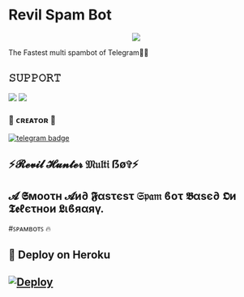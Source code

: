 # Revil Spam Bot


<p align="center">
  <img src="https://telegra.ph/file/00bc1bdc3ea94c1b2adc0.jpg">
</p>

The Fastest multi spambot of Telegram🤞🤞 

## 𝚂𝚄𝙿𝙿𝙾𝚁𝚃 
                          
<a href="https://t.me/REVIL_BOT_SUPPORT"><img src="https://img.shields.io/badge/Join-SUPPORT%20GROUP-red.svg?logo=Telegram"></a>
<a href="https://t.me/REVIL_BOT_OFFICIAL"><img src="https://img.shields.io/badge/Join-OFFICIAL%20GROUP-red.svg?logo=Telegram"></a>


### 🖤 ᴄʀᴇᴀᴛᴏʀ 🖤

[![telegram badge](https://img.shields.io/badge/RevilHunter-30302f?style=for-the-badge&logo=telegram)](https://t.me/dark_eagles_owner)

## ⚡𝓡𝓮𝓿𝓲𝓵 𝓗𝓾𝓷𝓽𝓮𝓻 𝔐𝔲𝔩𝔱𝔦 ẞø✞︎⚡
## 𝓐 𝕾мοοτн 𝓐и∂ 𝕱αѕτєѕτ 𝔖𝔭𝔞𝔪 ϐοτ 𝕭αѕє∂ 𝕺и 𝕿𝖊ℓєτнοи 𝕷ιϐяαяγ.

#ꜱᴘᴀᴍʙᴏᴛꜱ 🔥


## 🚀 Deploy on Heroku 
[![Deploy](https://www.herokucdn.com/deploy/button.svg)](https://heroku.com/deploy?template=https://github.com/ALCOHOLICOWNER/REVILSPAMBOT)
------------------------------------------------









